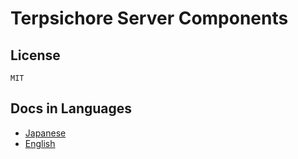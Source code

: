 Terpsichore Server Components 
====

License
----
    MIT
    
Docs in Languages
----
* [Japanese](./Resources/docs/ja/index.md)
* [English](./Resources/docs/en/index.md)
